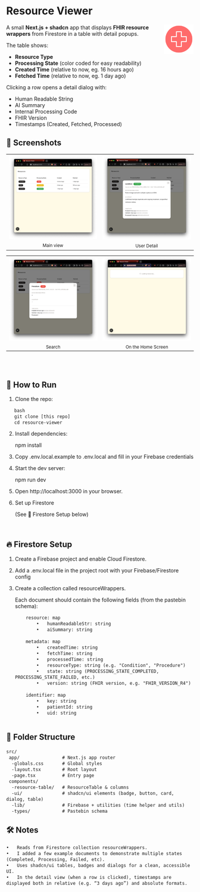 # Resource Viewer

<img src="/screenshots/MainIcon1.png" width="80" alt="Icon" align="right">

A small **Next.js + shadcn** app that displays **FHIR resource wrappers** from Firestore in a table with detail popups.  

The table shows:  
- **Resource Type**  
- **Processing State** (color coded for easy readability)  
- **Created Time** (relative to now, eg. 16 hours ago)  
- **Fetched Time** (relative to now, eg. 1 day ago)  

Clicking a row opens a detail dialog with:  
- Human Readable String  
- AI Summary  
- Internal Processing Code  
- FHIR Version  
- Timestamps (Created, Fetched, Processed)

## 📸  Screenshots

<table>
  <tr>
    <td align="center">
      <img src="screenshots/Screenshot_Full_Table.png" width="500"/>
      <br><sub>Main view</sub>
    </td>
    <td align="center">
      <img src="screenshots/Screenshot_Complete_Example.png" width="500"/>
      <br><sub>User Detail</sub>
    </td>
  </tr>
</table>

<table>
  <tr>
	<td align="center">
      <img src="screenshots/Screenshot_Fail_Example.png"width="500"/>
      <br><sub>Search</sub>
    </td>
    <td align="center">
      <img src="screenshots/Screenshot_Loading.png" width="500"/>
      <br><sub>On the Home Screen</sub>
    </td>
  </tr>
</table>

<br><br>

## 🚀 How to Run

1. Clone the repo:
   
```
   bash
   git clone [this repo]
   cd resource-viewer
```

2.	Install dependencies:

    npm install


3.	Copy .env.local.example to .env.local and fill in your Firebase credentials

5.	Start the dev server:

    npm run dev

6.	Open http://localhost:3000 in your browser.

7.  Set up Firestore

    (See 🔧 Firestore Setup below)

<br>

## 🔥 Firestore Setup


1.	Create a Firebase project and enable Cloud Firestore.

2.	Add a .env.local file in the project root with your Firebase/Firestore config <br />

3.	Create a collection called resourceWrappers.

  	Each document should contain the following fields (from the pastebin schema):
  	```
  		resource: map
            •	humanReadableStr: string
            •	aiSummary: string

		metadata: map
            •	createdTime: string
            •	fetchTime: string
            •	processedTime: string
            •	resourceType: string (e.g. "Condition", "Procedure")
            •	state: string (PROCESSING_STATE_COMPLETED, PROCESSING_STATE_FAILED, etc.)
            •	version: string (FHIR version, e.g. "FHIR_VERSION_R4")
		
        identifier: map
            •	key: string
            •	patientId: string
            •	uid: string


## 📂  Folder Structure
	src/
	 app/                # Next.js app router
	  -globals.css       # Global styles
	  -layout.tsx        # Root layout
	  -page.tsx          # Entry page
	 components/
	  -resource-table/   # ResourceTable & columns
	  -ui/               # shadcn/ui elements (badge, button, card, dialog, table)
	  -lib/              # Firebase + utilities (time helper and utils)
	  -types/            # Pastebin schema

## 🛠️ Notes
	•	Reads from Firestore collection resourceWrappers.
	•	I added a few example documents to demonstrate multiple states (Completed, Processing, Failed, etc).
	•	Uses shadcn/ui tables, badges and dialogs for a clean, accessible UI.
	•	In the detail view (when a row is clicked), timestamps are displayed both in relative (e.g. “3 days ago”) and absolute formats.
